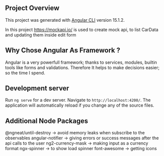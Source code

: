## Project Overview

This project was generated with [Angular CLI](https://github.com/angular/angular-cli) version 15.1.2.

In this project https://mockapi.io/ is used to create mock api, to list CarData and updating them inside edit form

## Why Chose Angular As Framework ?

Angular is a very powerfull framework; thanks to services, modules, builtin tools like forms and validations. Therefore It helps to make decisions easier; so the time I spend.

## Development server

Run `ng serve` for a dev server. Navigate to `http://localhost:4200/`. The application will automatically reload if you change any of the source files.

## Additional Node Packages

@ngneat/until-destroy -> avoid memory leaks when subscribe to the observables
angular-notifier -> giving errors or success messages after the api calls to the user
ng2-currency-mask -> making input as a currency format
ngx-spinner -> to show load spinner
font-awesome -> getting icons
